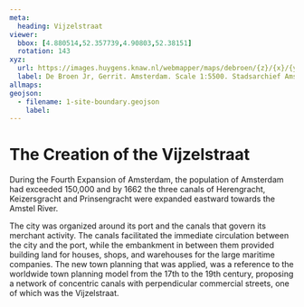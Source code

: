 ```yaml
---
meta:
  heading: Vijzelstraat
viewer:
  bbox: [4.880514,52.357739,4.90803,52.38151]
  rotation: 143
xyz:
  url: https://images.huygens.knaw.nl/webmapper/maps/debroen/{z}/{x}/{y}.png
  label: De Broen Jr, Gerrit. Amsterdam. Scale 1:5500. Stadsarchief Amsterdam. Amsterdam City Archives Collection - maps of the whole of Amsterdam. 1724.
allmaps:
geojson: 
  - filename: 1-site-boundary.geojson
    label: 
---
```

# The Creation of the Vijzelstraat
During the Fourth Expansion of Amsterdam, the population of Amsterdam had exceeded 150,000 and by 1662 the three canals of Herengracht, Keizersgracht and Prinsengracht were expanded eastward towards the Amstel River. 

The city was organized around its port and the canals that govern its merchant activity. The canals facilitated the immediate circulation between the city and the port, while the embankment in between them  provided building land for houses, shops, and warehouses for the large maritime companies. The new town planning that was applied, was a reference to the worldwide town planning model from the 17th to the 19th century, proposing a network of concentric canals with perpendicular commercial streets, one of which was the Vijzelstraat.
